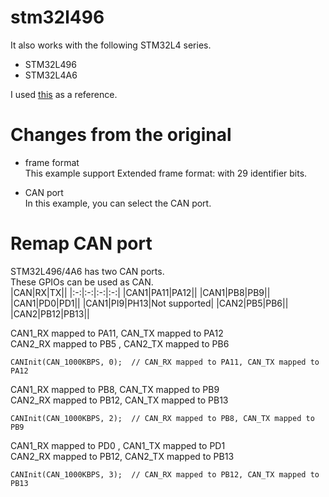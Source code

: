 # stm32l496

It also works with the following STM32L4 series.   
- STM32L496
- STM32L4A6

I used [this](https://github.com/seeers/CAN-Bus-Arduino_Core_STM32) as a reference.

# Changes from the original

- frame format   
This example support Extended frame format: with 29 identifier bits.   

- CAN port   
In this example, you can select the CAN port.   

# Remap CAN port

STM32L496/4A6 has two CAN ports.   
These GPIOs can be used as CAN.   
|CAN|RX|TX||
|:-:|:-:|:-:|:-:|
|CAN1|PA11|PA12||
|CAN1|PB8|PB9||
|CAN1|PD0|PD1||
|CAN1|PI9|PH13|Not supported|
|CAN2|PB5|PB6||
|CAN2|PB12|PB13||


CAN1_RX mapped to PA11, CAN_TX mapped to PA12   
CAN2_RX mapped to PB5 , CAN2_TX mapped to PB6   
```
CANInit(CAN_1000KBPS, 0);  // CAN_RX mapped to PA11, CAN_TX mapped to PA12
```

CAN1_RX mapped to PB8, CAN_TX mapped to PB9   
CAN2_RX mapped to PB12, CAN_TX mapped to PB13   
```
CANInit(CAN_1000KBPS, 2);  // CAN_RX mapped to PB8, CAN_TX mapped to PB9
```

CAN1_RX mapped to PD0 , CAN1_TX mapped to PD1   
CAN2_RX mapped to PB12, CAN2_TX mapped to PB13   
```
CANInit(CAN_1000KBPS, 3);  // CAN_RX mapped to PB12, CAN_TX mapped to PB13
```
